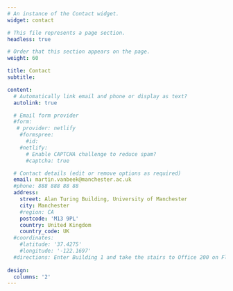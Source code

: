 ```yaml
---
# An instance of the Contact widget.
widget: contact

# This file represents a page section.
headless: true

# Order that this section appears on the page.
weight: 60

title: Contact
subtitle:

content:
  # Automatically link email and phone or display as text?
  autolink: true

  # Email form provider
  #form:
   # provider: netlify
    #formspree:
      #id:
    #netlify:
      # Enable CAPTCHA challenge to reduce spam?
      #captcha: true

  # Contact details (edit or remove options as required)
  email: martin.vanbeek@manchester.ac.uk
  #phone: 888 888 88 88
  address:
    street: Alan Turing Building, University of Manchester
    city: Manchester
    #region: CA
    postcode: 'M13 9PL'
    country: United Kingdom
    country_code: UK
  #coordinates:
    #latitude: '37.4275'
    #longitude: '-122.1697'
  #directions: Enter Building 1 and take the stairs to Office 200 on Floor 2
 
design:
  columns: '2'
---
```

